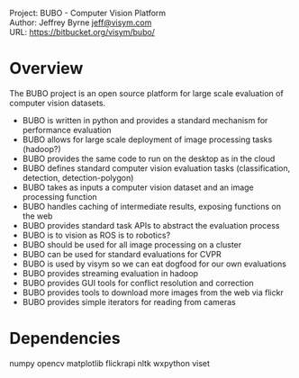 Project: BUBO - Computer Vision Platform  
Author: Jeffrey Byrne <jeff@visym.com>  
URL: https://bitbucket.org/visym/bubo/  


Overview
============

The BUBO project is an open source platform for large scale evaluation of computer vision datasets.

* BUBO is written in python and provides a standard mechanism for performance evaluation 
* BUBO allows for large scale deployment of image processing tasks (hadoop?)
* BUBO provides the same code to run on the desktop as in the cloud
* BUBO defines standard computer vision evaluation tasks (classification, detection, detection-polygon)
* BUBO takes as inputs a computer vision dataset and an image processing function
* BUBO handles caching of intermediate results, exposing functions on the web
* BUBO provides standard task APIs to abstract the evaluation process
* BUBO is to vision as ROS is to robotics?
* BUBO should be used for all image processing on a cluster
* BUBO can be used for standard evaluations for CVPR
* BUBO is used by visym so we can eat dogfood for our own evaluations
* BUBO provides streaming evaluation in hadoop
* BUBO provides GUI tools for conflict resolution and correction
* BUBO provides tools to download more images from the web via flickr
* BUBO provides simple iterators for reading from cameras


Dependencies
============
numpy
opencv
matplotlib
flickrapi
nltk
wxpython
viset
